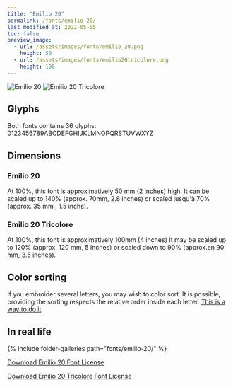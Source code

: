```yaml
---
title: "Emilio 20"
permalink: /fonts/emilio-20/
last_modified_at: 2022-05-05
toc: false
preview_image:
  - url: /assets/images/fonts/emilio_20.png
    height: 50
  - url: /assets/images/fonts/emilio20tricolore.png
    height: 100
---
```

![Emilio 20](/assets/images/fonts/emilio_20.png)
![Emilio 20 Tricolore](/assets/images/fonts/emilio20tricolore.png)

## Glyphs
Both fonts contains 36 glyphs:
0123456789ABCDEFGHIJKLMNOPQRSTUVWXYZ

## Dimensions

###  Emilio 20

At 100%, this font is approximatively  50 mm (2 inches) high.
It can be scaled up to  140% (approx. 70mm, 2.8 inches)  or scaled  jusqu'à 70% (approx. 35 mm , 1.5 inchs).

### Emilio 20 Tricolore

At 100%, this font is approximatively 100mm (4 inches)
It may be scaled  up to 120% (approx. 120 mm, 5 inches) or scaled down to 90% (approx.en 90 mm, 3.5 inches).


## Color sorting
If you embroider several letters, you may wish to color sort. It is possible, providing the sorting respects the relative order inside each letter. [This is a way to do it](https://inkstitch.org/en/docs/lettering/#color-sorting)

## In real life
{% include folder-galleries path="fonts/emilio-20/" %}


[Download Emilio 20 Font License](https://github.com/inkstitch/inkstitch/tree/main/fonts/emilio_20/LICENSE)

[Download Emilio 20 Tricolore Font License](https://github.com/inkstitch/inkstitch/tree/main/fonts/emilio_20_tricolore/LICENSE)
